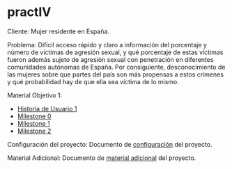 # practIV

Cliente: Mujer residente en España.



Problema: Difícil acceso rápido y claro a información del porcentaje y número de victimas de agresión sexual, y qué porcentaje de estas víctimas fueron además sujeto de agresión sexual con penetración en diferentes comunidades autónomas de España. Por consiguiente, desconocimiento de las mujeres sobre que partes del país son más propensas a estos crímenes y qué probabilidad hay de que ella sea víctima de lo mismo.

Material Objetivo 1:
  - [Historia de Usuario 1](https://github.com/jvrqc/practIV/issues/2)
  - [Milestone 0](https://github.com/jvrqc/practIV/milestone/1)
  - [Milestone 1](https://github.com/jvrqc/practIV/milestone/2)
  - [Milestone 2](https://github.com/jvrqc/practIV/milestone/3)

Configuración del proyecto:
Documento de [configuración](conf/configuracion.md) del proyecto.

Material Adicional:
Documento de [material adicional](docs/materialAdicional.md) del proyecto.
